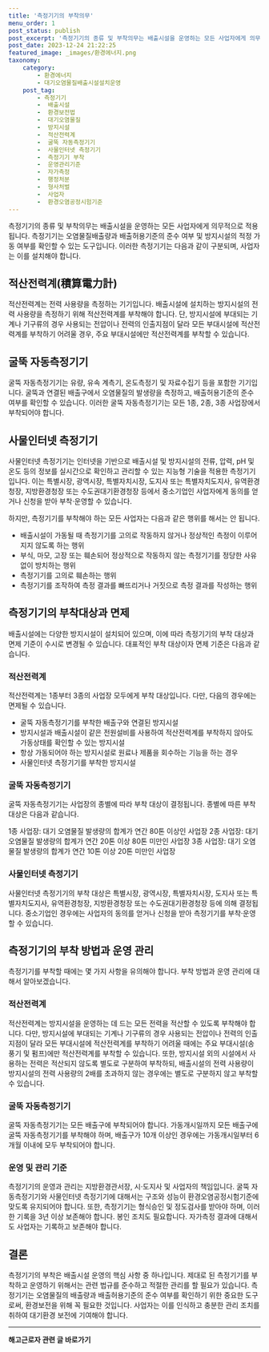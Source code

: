 ```yaml
---
title: '측정기기의 부착의무'
menu_order: 1
post_status: publish
post_excerpt: '측정기기의 종류 및 부착의무는 배출시설을 운영하는 모든 사업자에게 의무적으로 적용됩니다. 측정기기는 오염물질배출량과 배출허용기준의 준수 여부 및 방지시설의 적정 가동 여부를 확인할 수 있는 도구입니다. 이러한 측정기기는 다음과 같이 구분되며, 사업자는 이를 설치해야 합니다.'
post_date: 2023-12-24 21:22:25
featured_image: _images/환경에너지.png
taxonomy:
    category:
        - 환경에너지
        - 대기오염물질배출시설설치운영
    post_tag:
        - 측정기기
        -  배출시설
        -  환경보전법
        -  대기오염물질
        -  방지시설
        -  적산전력계
        -  굴뚝 자동측정기기
        -  사물인터넷 측정기기
        -  측정기기 부착
        -  운영관리기준
        -  자가측정
        -  행정처분
        -  형사처벌
        -  사업자
        -  환경오염공정시험기준
---
```



측정기기의 종류 및 부착의무는 배출시설을 운영하는 모든 사업자에게 의무적으로 적용됩니다. 측정기기는 오염물질배출량과 배출허용기준의 준수 여부 및 방지시설의 적정 가동 여부를 확인할 수 있는 도구입니다. 이러한 측정기기는 다음과 같이 구분되며, 사업자는 이를 설치해야 합니다.

## 적산전력계(積算電力計)
적산전력계는 전력 사용량을 측정하는 기기입니다. 배출시설에 설치하는 방지시설의 전력 사용량을 측정하기 위해 적산전력계를 부착해야 합니다. 단, 방지시설에 부대되는 기계나 기구류의 경우 사용되는 전압이나 전력의 인출지점이 달라 모든 부대시설에 적산전력계를 부착하기 어려울 경우, 주요 부대시설에만 적산전력계를 부착할 수 있습니다.

## 굴뚝 자동측정기기
굴뚝 자동측정기기는 유량, 유속 계측기, 온도측정기 및 자료수집기 등을 포함한 기기입니다. 굴뚝과 연결된 배출구에서 오염물질의 발생량을 측정하고, 배출허용기준의 준수 여부를 확인할 수 있습니다. 이러한 굴뚝 자동측정기기는 모든 1종, 2종, 3종 사업장에서 부착되어야 합니다.

## 사물인터넷 측정기기
사물인터넷 측정기기는 인터넷을 기반으로 배출시설 및 방지시설의 전류, 압력, pH 및 온도 등의 정보를 실시간으로 확인하고 관리할 수 있는 지능형 기술을 적용한 측정기기입니다. 이는 특별시장, 광역시장, 특별자치시장, 도지사 또는 특별자치도지사, 유역환경청장, 지방환경청장 또는 수도권대기환경청장 등에서 중소기업인 사업자에게 동의를 얻거나 신청을 받아 부착·운영할 수 있습니다.

하지만, 측정기기를 부착해야 하는 모든 사업자는 다음과 같은 행위를 해서는 안 됩니다.

- 배출시설이 가동될 때 측정기기를 고의로 작동하지 않거나 정상적인 측정이 이루어지지 않도록 하는 행위
- 부식, 마모, 고장 또는 훼손되어 정상적으로 작동하지 않는 측정기기를 정당한 사유 없이 방치하는 행위
- 측정기기를 고의로 훼손하는 행위
- 측정기기를 조작하여 측정 결과를 빠뜨리거나 거짓으로 측정 결과를 작성하는 행위

## 측정기기의 부착대상과 면제

배출시설에는 다양한 방지시설이 설치되어 있으며, 이에 따라 측정기기의 부착 대상과 면제 기준이 수시로 변경될 수 있습니다. 대표적인 부착 대상이자 면제 기준은 다음과 같습니다.

### 적산전력계
적산전력계는 1종부터 3종의 사업장 모두에게 부착 대상입니다. 다만, 다음의 경우에는 면제될 수 있습니다.

- 굴뚝 자동측정기기를 부착한 배출구와 연결된 방지시설
- 방지시설과 배출시설이 같은 전원설비를 사용하여 적산전력계를 부착하지 않아도 가동상태를 확인할 수 있는 방지시설
- 항상 가동되어야 하는 방지시설로 원료나 제품을 회수하는 기능을 하는 경우
- 사물인터넷 측정기기를 부착한 방지시설

### 굴뚝 자동측정기기
굴뚝 자동측정기기는 사업장의 종별에 따라 부착 대상이 결정됩니다. 종별에 따른 부착 대상은 다음과 같습니다.

1종 사업장: 대기 오염물질 발생량의 합계가 연간 80톤 이상인 사업장
2종 사업장: 대기 오염물질 발생량의 합계가 연간 20톤 이상 80톤 미만인 사업장
3종 사업장: 대기 오염물질 발생량의 합계가 연간 10톤 이상 20톤 미만인 사업장

### 사물인터넷 측정기기
사물인터넷 측정기기의 부착 대상은 특별시장, 광역시장, 특별자치시장, 도지사 또는 특별자치도지사, 유역환경청장, 지방환경청장 또는 수도권대기환경청장 등에 의해 결정됩니다. 중소기업인 경우에는 사업자의 동의를 얻거나 신청을 받아 측정기기를 부착·운영할 수 있습니다.

## 측정기기의 부착 방법과 운영 관리

측정기기를 부착할 때에는 몇 가지 사항을 유의해야 합니다. 부착 방법과 운영 관리에 대해서 알아보겠습니다.

### 적산전력계
적산전력계는 방지시설을 운영하는 데 드는 모든 전력을 적산할 수 있도록 부착해야 합니다. 다만, 방지시설에 부대되는 기계나 기구류의 경우 사용되는 전압이나 전력의 인출지점이 달라 모든 부대시설에 적산전력계를 부착하기 어려울 때에는 주요 부대시설(송풍기 및 펌프)에만 적산전력계를 부착할 수 있습니다. 또한, 방지시설 외의 시설에서 사용하는 전력은 적산되지 않도록 별도로 구분하여 부착하되, 배출시설의 전력 사용량이 방지시설의 전력 사용량의 2배를 초과하지 않는 경우에는 별도로 구분하지 않고 부착할 수 있습니다.

### 굴뚝 자동측정기기
굴뚝 자동측정기기는 모든 배출구에 부착되어야 합니다. 가동개시일까지 모든 배출구에 굴뚝 자동측정기기를 부착해야 하며, 배출구가 10개 이상인 경우에는 가동개시일부터 6개월 이내에 모두 부착되어야 합니다.

### 운영 및 관리 기준
측정기기의 운영과 관리는 지방환경관서장, 시·도지사 및 사업자의 책임입니다. 굴뚝 자동측정기기와 사물인터넷 측정기기에 대해서는 구조와 성능이 환경오염공정시험기준에 맞도록 유지되어야 합니다. 또한, 측정기기는 형식승인 및 정도검사를 받아야 하며, 이러한 기록을 3년 이상 보존해야 합니다. 봉인 조치도 필요합니다. 자가측정 결과에 대해서도 사업자는 기록하고 보존해야 합니다.

## 결론
측정기기의 부착은 배출시설 운영의 핵심 사항 중 하나입니다. 제대로 된 측정기기를 부착하고 운영하기 위해서는 관련 법규를 준수하고 적절한 관리를 할 필요가 있습니다. 측정기기는 오염물질의 배출량과 배출허용기준의 준수 여부를 확인하기 위한 중요한 도구로써, 환경보전을 위해 꼭 필요한 것입니다. 사업자는 이를 인식하고 충분한 관리 조치를 취하여 대기환경 보전에 기여해야 합니다.
<!-- wp:separator -->
<hr class="wp-block-separator has-alpha-channel-opacity"/>
<!-- /wp:separator -->

<!-- wp:group {"backgroundColor":"base","layout":{"type":"constrained"}} -->
<div class="wp-block-group has-base-background-color has-background"><!-- wp:paragraph {"align":"center","fontSize":"medium"} -->
<p class="has-text-align-center has-large-font-size"><strong>해고근로자 관련 글 바로가기</strong></p>
<!-- /wp:paragraph -->


<!-- wp:latest-posts
{"categories":[{"id":12660,"count":19,"description":"","link":"https://uknowlaw.com/category/%ed%95%b4%ea%b3%a0%ea%b7%bc%eb%a1%9c%ec%9e%90/","name":"해고근로자","slug":"해고근로자","taxonomy":"category","parent":0,"meta":[],"_links":{"self":[{"href":"https://uknowlaw.com/wp-json/wp/v2/categories/12660"}],"collection":[{"href":"https://uknowlaw.com/wp-json/wp/v2/categories"}],"about":[{"href":"https://uknowlaw.com/wp-json/wp/v2/taxonomies/category"}],"wp:post_type":[{"href":"https://uknowlaw.com/wp-json/wp/v2/posts?categories=12660"}],"curies":[{"name":"wp","href":"https://api.w.org/{rel}","templated":true}]}}],"postsToShow":100,"excerptLength":28,"postLayout":"grid","columns":2,"featuredImageAlign":"left","featuredImageSizeSlug":"large","fontSize":"small"} /--></div>
<!-- /wp:group -->